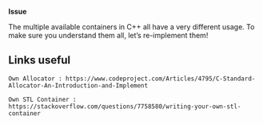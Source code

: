 **Issue**

The multiple available containers in C++ all have a very different usage.
To make sure you understand them all, let’s re-implement them!

**Links useful** 
---

```
Own Allocator : https://www.codeproject.com/Articles/4795/C-Standard-Allocator-An-Introduction-and-Implement

Own STL Container : https://stackoverflow.com/questions/7758580/writing-your-own-stl-container

```

